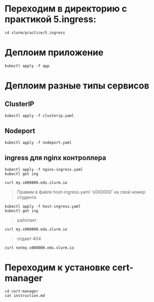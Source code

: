 # Переходим в директорию с практикой 5.ingress:

```
cd slurm/practice/5.ingress
```

# Деплоим приложение

```
kubectl apply -f app
```

# Деплоим разные типы сервисов
## ClusterIP
```
kubectl apply -f clusterip.yaml
```

## Nodeport
```
kubectl apply -f nodeport.yaml
```

## ingress для nginx контроллера
```
kubectl apply -f nginx-ingress.yaml
kubectl get ing
```

```
curl my.s000000.edu.slurm.io
```

> Правим в файле host-ingress.yaml 's000000' на свой номер студента
```
kubectl apply -f host-ingress.yaml
kubectl get ing
```

> работает
```
curl my.s000000.edu.slurm.io
```
> отдает 404
```
curl notmy.s000000.edu.slurm.io
```

# Переходим к установке cert-manager

```
cd cert-manager
cat instruction.md
```
